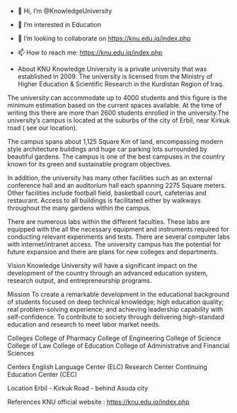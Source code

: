 - 👋 Hi, I’m @KnowledgeUniversity
- 👀 I’m interested in Education
- 💞️ I’m looking to collaborate on https://knu.edu.iq/index.php
- 📫 How to reach me:  https://knu.edu.iq/index.php


- About KNU
Knowledge University is a private university that was established in 2009. The university is licensed from the Ministry of Higher Education & Scientific Research in the Kurdistan Region of Iraq.

The university can accommodate up to 4000 students and this figure is the minimum estimation based on the current spaces available. At the time of writing this there are more than 2600 students enrolled in the university.The university’s campus is located at the suburbs of the city of Erbil, near Kirkuk road ( see our location).

The campus spans about 1,125 Square Km of land, encompassing modern style architecture buildings and huge car parking lots surrounded by beautiful gardens. The campus is one of the best campuses in the country known for its green and sustainable program objectives.

In addition, the university has many other facilities such as an external conference hall and an auditorium hall each spanning 2275 Square meters. Other facilities include football field, basketball court, cafeterias and restaurant. Access to all buildings is facilitated either by walkways throughout the many gardens within the campus.

There are numerous labs within the different faculties. These labs are equipped with the all the necessary equipment and instruments required for conducting relevant experiments and tests. There are several computer labs with internet/intranet access. The university campus has the potential for future expansion and there are plans for new colleges and departments.

Vision
Knowledge University will have a significant impact on the development of the country through an advanced education system, research output, and entrepreneurship programs.

Mission
To create a remarkable development in the educational background of students focused on deep technical knowledge; high education quality; real problem-solving experience; and achieving leadership capability with self-confidence. To contribute to society through delivering high-standard education and research to meet labor market needs.

Colleges
College of Pharmacy
College of Engineering
College of Science
College of Law
College of Education
College of Administrative and Financial Sciences


Centers
English Language Center (ELC)
Research Center
Continuing Education Center (CEC)


Location
Erbil - Kirkuk Road - behind Asuda city

References
KNU official website : https://knu.edu.iq/index.php

<!---
KnowledgeUniversity/KnowledgeUniversity is a ✨ special ✨ repository because its `README.md` (this file) appears on your GitHub profile.
You can click the Preview link to take a look at your changes.
--->
